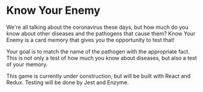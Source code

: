 # Know Your Enemy

We're all talking about the coronavirus these days, but how much do you know about other diseases and the pathogens that cause them? Know Your Enemy is a card memory that gives you the opportunity to test that!

Your goal is to match the name of the pathogen with the appropriate fact. This is not only a test of how much you know about diseases, but also a test of your memory.


This game is currently under construction, but will be built with React and Redux. Testing will be done by Jest and Enzyme.
